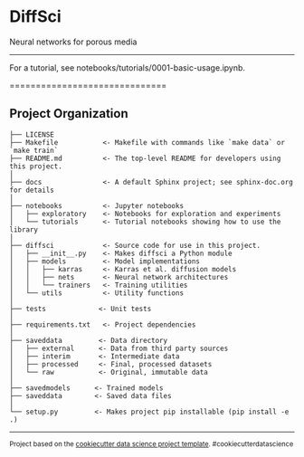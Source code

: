 DiffSci
==============================

Neural networks for porous media

--------

For a tutorial, see notebooks/tutorials/0001-basic-usage.ipynb.


==============================

Project Organization
------------

    ├── LICENSE
    ├── Makefile           <- Makefile with commands like `make data` or `make train`
    ├── README.md          <- The top-level README for developers using this project.
    │
    ├── docs               <- A default Sphinx project; see sphinx-doc.org for details
    │
    ├── notebooks          <- Jupyter notebooks
    │   ├── exploratory    <- Notebooks for exploration and experiments
    │   └── tutorials      <- Tutorial notebooks showing how to use the library
    │
    ├── diffsci            <- Source code for use in this project.
    │   ├── __init__.py    <- Makes diffsci a Python module
    │   ├── models         <- Model implementations
    │   │   ├── karras     <- Karras et al. diffusion models
    │   │   ├── nets       <- Neural network architectures
    │   │   └── trainers   <- Training utilities
    │   └── utils          <- Utility functions
    │
    ├── tests             <- Unit tests
    │
    ├── requirements.txt   <- Project dependencies
    │
    ├── saveddata         <- Data directory
    │   ├── external      <- Data from third party sources
    │   ├── interim       <- Intermediate data
    │   ├── processed     <- Final, processed datasets
    │   └── raw           <- Original, immutable data
    │
    ├── savedmodels      <- Trained models
    ├── saveddata        <- Saved data files
    │
    └── setup.py         <- Makes project pip installable (pip install -e .)

--------

<p><small>Project based on the <a target="_blank" href="https://drivendata.github.io/cookiecutter-data-science/">cookiecutter data science project template</a>. #cookiecutterdatascience</small></p>